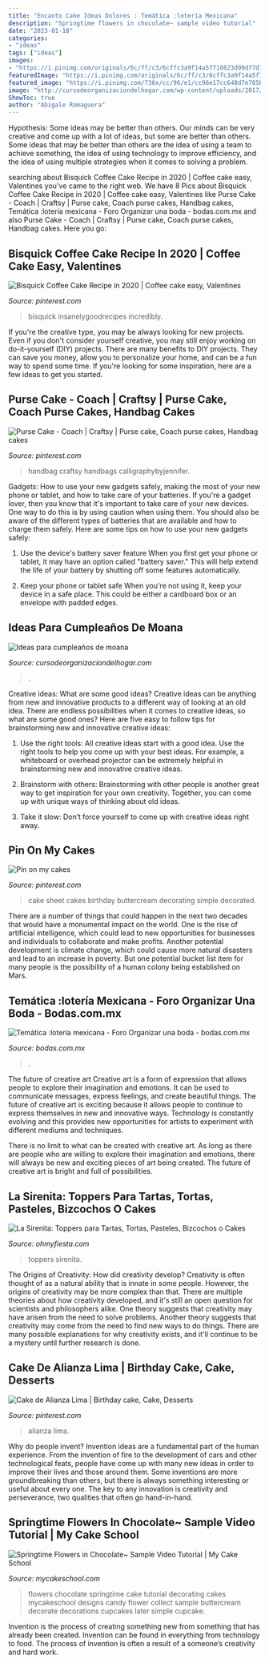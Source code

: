 ```yaml
---
title: "Encanto Cake Ideas Dolores : Temática :lotería Mexicana"
description: "Springtime flowers in chocolate~ sample video tutorial"
date: "2023-01-18"
categories:
- "ideas"
tags: ["ideas"]
images:
- "https://i.pinimg.com/originals/6c/ff/c3/6cffc3a9f14a5f710823d99d77d77afb.jpg"
featuredImage: "https://i.pinimg.com/originals/6c/ff/c3/6cffc3a9f14a5f710823d99d77d77afb.jpg"
featured_image: "https://i.pinimg.com/736x/cc/96/e1/cc96e17cc648d7e785b5bdac7b0f465e.jpg"
image: "http://cursodeorganizaciondelhogar.com/wp-content/uploads/2017/07/ideas-para-cumpleanos-de-moana-3.jpg"
ShowToc: true
author: "Abigale Romaguera"
---
```



Hypothesis: Some ideas may be better than others.
Our minds can be very creative and come up with a lot of ideas, but some are better than others. Some ideas that may be better than others are the idea of using a team to achieve something, the idea of using technology to improve efficiency, and the idea of using multiple strategies when it comes to solving a problem.

	

		
searching about Bisquick Coffee Cake Recipe in 2020 | Coffee cake easy, Valentines you've came to the right web. We have 8 Pics about Bisquick Coffee Cake Recipe in 2020 | Coffee cake easy, Valentines like Purse Cake - Coach | Craftsy | Purse cake, Coach purse cakes, Handbag cakes, Temática :lotería mexicana - Foro Organizar una boda - bodas.com.mx and also Purse Cake - Coach | Craftsy | Purse cake, Coach purse cakes, Handbag cakes. Here you go:
		
    
## Bisquick Coffee Cake Recipe In 2020 | Coffee Cake Easy, Valentines

<img loading=lazy src="https://i.pinimg.com/736x/80/e0/b9/80e0b93ec91b5b2e09514ca5a311efd1.jpg" onerror="this.onerror=null;this.src='https://tse4.mm.bing.net/th?id=OIP.SCm438-deAis_viyIsWC-QHaLG&amp;pid=15.1';" alt="Bisquick Coffee Cake Recipe in 2020 | Coffee cake easy, Valentines">

_Source: pinterest.com_

>bisquick insanelygoodrecipes incredibly. 

	

If you're the creative type, you may be always looking for new projects. Even if you don't consider yourself creative, you may still enjoy working on do-it-yourself (DIY) projects. There are many benefits to DIY projects. They can save you money, allow you to personalize your home, and can be a fun way to spend some time. If you're looking for some inspiration, here are a few ideas to get you started.

    
## Purse Cake - Coach | Craftsy | Purse Cake, Coach Purse Cakes, Handbag Cakes

<img loading=lazy src="https://i.pinimg.com/originals/1f/09/60/1f096052d4f3e4f5a63a1091505b58b5.jpg" onerror="this.onerror=null;this.src='https://tse3.mm.bing.net/th?id=OIP.e1PPPmgkoY29ukMEyCxcfQHaIg&amp;pid=15.1';" alt="Purse Cake - Coach | Craftsy | Purse cake, Coach purse cakes, Handbag cakes">

_Source: pinterest.com_

>handbag craftsy handbags calligraphybyjennifer. 

	

Gadgets: How to use your new gadgets safely, making the most of your new phone or tablet, and how to take care of your batteries.
If you're a gadget lover, then you know that it's important to take care of your new devices. One way to do this is by using caution when using them. You should also be aware of the different types of batteries that are available and how to charge them safely. Here are some tips on how to use your new gadgets safely: 
1) Use the device's battery saver feature When you first get your phone or tablet, it may have an option called "battery saver." This will help extend the life of your battery by shutting off some features automatically. 

2) Keep your phone or tablet safe When you're not using it, keep your device in a safe place. This could be either a cardboard box or an envelope with padded edges.

    
## Ideas Para Cumpleaños De Moana

<img loading=lazy src="http://cursodeorganizaciondelhogar.com/wp-content/uploads/2017/07/ideas-para-cumpleanos-de-moana-3.jpg" onerror="this.onerror=null;this.src='https://tse3.mm.bing.net/th?id=OIP.YWm3zYa6zvotVqkyNYMg4gHaLG&amp;pid=15.1';" alt="Ideas para cumpleaños de moana">

_Source: cursodeorganizaciondelhogar.com_

>. 

	

Creative ideas: What are some good ideas?
Creative ideas can be anything from new and innovative products to a different way of looking at an old idea. There are endless possibilities when it comes to creative ideas, so what are some good ones? Here are five easy to follow tips for brainstorming new and innovative creative ideas:
1) Use the right tools: All creative ideas start with a good idea. Use the right tools to help you come up with your best ideas. For example, a whiteboard or overhead projector can be extremely helpful in brainstorming new and innovative creative ideas.

2) Brainstorm with others: Brainstorming with other people is another great way to get inspiration for your own creativity. Together, you can come up with unique ways of thinking about old ideas.

3) Take it slow: Don’t force yourself to come up with creative ideas right away.

    
## Pin On My Cakes

<img loading=lazy src="https://i.pinimg.com/originals/6c/ff/c3/6cffc3a9f14a5f710823d99d77d77afb.jpg" onerror="this.onerror=null;this.src='https://tse1.mm.bing.net/th?id=OIP.1IvHIzGd9J9LO4lIjzj2WwHaEK&amp;pid=15.1';" alt="Pin on my cakes">

_Source: pinterest.com_

>cake sheet cakes birthday buttercream decorating simple decorated. 

	

There are a number of things that could happen in the next two decades that would have a monumental impact on the world. One is the rise of artificial intelligence, which could lead to new opportunities for businesses and individuals to collaborate and make profits. Another potential development is climate change, which could cause more natural disasters and lead to an increase in poverty. But one potential bucket list item for many people is the possibility of a human colony being established on Mars.

    
## Temática :lotería Mexicana - Foro Organizar Una Boda - Bodas.com.mx

<img loading=lazy src="https://cdn0.bodas.com.mx/usr/0/9/5/0/cfb_885731.jpg" onerror="this.onerror=null;this.src='https://tse1.mm.bing.net/th?id=OIP.2lUmNfDV-FMXtxafR2rJggHaJ4&amp;pid=15.1';" alt="Temática :lotería mexicana - Foro Organizar una boda - bodas.com.mx">

_Source: bodas.com.mx_

>. 

	

The future of creative art
Creative art is a form of expression that allows people to explore their imagination and emotions. It can be used to communicate messages, express feelings, and create beautiful things.
The future of creative art is exciting because it allows people to continue to express themselves in new and innovative ways. Technology is constantly evolving and this provides new opportunities for artists to experiment with different mediums and techniques.

There is no limit to what can be created with creative art. As long as there are people who are willing to explore their imagination and emotions, there will always be new and exciting pieces of art being created. The future of creative art is bright and full of possibilities.

    
## La Sirenita: Toppers Para Tartas, Tortas, Pasteles, Bizcochos O Cakes

<img loading=lazy src="https://3.bp.blogspot.com/-g9rRcc9ocKg/WdLUeinYR6I/AAAAAAAHzjI/PdxVtol4pLQyOUJ7gG7uC0uoLybWV3I7ACLcBGAs/w1200-h630-p-k-no-nu/little-mermaid-free-printable-toppers-for-cakes-058.jpg" onerror="this.onerror=null;this.src='https://tse4.mm.bing.net/th?id=OIP.73s-FBwByKDuz_vGEOA1LgHaD4&amp;pid=15.1';" alt="La Sirenita: Toppers para Tartas, Tortas, Pasteles, Bizcochos o Cakes">

_Source: ohmyfiesta.com_

>toppers sirenita. 

	

The Origins of Creativity: How did creativity develop?
Creativity is often thought of as a natural ability that is innate in some people. However, the origins of creativity may be more complex than that. There are multiple theories about how creativity developed, and it's still an open question for scientists and philosophers alike. One theory suggests that creativity may have arisen from the need to solve problems. Another theory suggests that creativity may come from the need to find new ways to do things. There are many possible explanations for why creativity exists, and it'll continue to be a mystery until further research is done.

    
## Cake De Alianza Lima | Birthday Cake, Cake, Desserts

<img loading=lazy src="https://i.pinimg.com/736x/cc/96/e1/cc96e17cc648d7e785b5bdac7b0f465e.jpg" onerror="this.onerror=null;this.src='https://tse4.mm.bing.net/th?id=OIP.3l3P1DTprfyfJIwhkXj8eQHaJ3&amp;pid=15.1';" alt="Cake de Alianza Lima | Birthday cake, Cake, Desserts">

_Source: pinterest.com_

>alianza lima. 

	

Why do people invent?
Invention ideas are a fundamental part of the human experience. From the invention of fire to the development of cars and other technological feats, people have come up with many new ideas in order to improve their lives and those around them. Some inventions are more groundbreaking than others, but there is always something interesting or useful about every one. The key to any innovation is creativity and perseverance, two qualities that often go hand-in-hand.

    
## Springtime Flowers In Chocolate~ Sample Video Tutorial | My Cake School

<img loading=lazy src="https://www.mycakeschool.com/images/2013/05/springtime-choc-flowers.jpg" onerror="this.onerror=null;this.src='https://tse2.mm.bing.net/th?id=OIP.DJ5EDmQvI1czsknhZI4VwgHaLG&amp;pid=15.1';" alt="Springtime Flowers in Chocolate~ Sample Video Tutorial | My Cake School">

_Source: mycakeschool.com_

>flowers chocolate springtime cake tutorial decorating cakes mycakeschool designs candy flower collect sample buttercream decorate decorations cupcakes later simple cupcake. 

	

Invention is the process of creating something new from something that has already been created. Invention can be found in everything from technology to food. The process of invention is often a result of a someone’s creativity and hard work.

